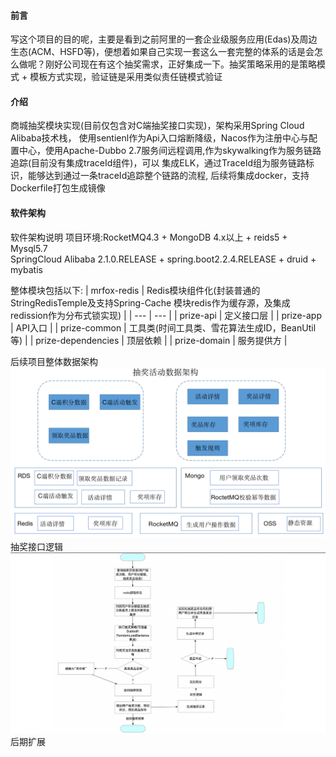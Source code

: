 #### 前言
   写这个项目的目的呢，主要是看到之前阿里的一套企业级服务应用(Edas)及周边生态(ACM、HSFD等)，便想着如果自己实现一套这么一套完整的体系的话是会怎么做呢？刚好公司现在有这个抽奖需求，正好集成一下。抽奖策略采用的是策略模式 + 模板方式实现，验证链是采用类似责任链模式验证

#### 介绍
   商城抽奖模块实现(目前仅包含对C端抽奖接口实现)，架构采用Spring Cloud Alibaba技术栈，
使用sentienl作为Api入口熔断降级，Nacos作为注册中心与配置中心，使用Apache-Dubbo 2.7服务间远程调用,作为skywalking作为服务链路追踪(目前没有集成traceId组件)，可以
集成ELK，通过TraceId组为服务链路标识，能够达到通过一条traceId追踪整个链路的流程,
后续将集成docker，支持Dockerfile打包生成镜像
#### 软件架构
软件架构说明
项目环境:RocketMQ4.3 + MongoDB 4.x以上  + reids5 + Mysql5.7  
SpringCloud Alibaba 2.1.0.RELEASE + spring.boot2.2.4.RELEASE  + druid + mybatis 


整体模块包括以下:
| mrfox-redis | Redis模块组件化(封装普通的StringRedisTemple及支持Spring-Cache 模块redis作为缓存源，及集成redission作为分布式锁实现) |
| --- | --- |
| prize-api | 定义接口层 |
| prize-app | API入口 |
| prize-common | 工具类(时间工具类、雪花算法生成ID，BeanUtil等) |
| prize-dependencies | 顶层依赖 |
| prize-domain | 服务提供方 |

后续项目整体数据架构
![image](https://github.com/sunteng412/prize/blob/master/file/WX20200308-170208%402x.png)
抽奖接口逻辑
![image](https://github.com/sunteng412/prize/blob/master/file/WX20200308-171333%402x.png)
后期扩展
